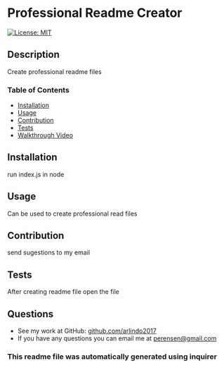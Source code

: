 # Professional Readme Creator
  [![License: MIT](https://img.shields.io/badge/License-MIT-yellow.svg)](https://opensource.org/licenses/MIT)
  
  ## Description
  Create professional readme files

  ### Table of Contents
  - [Installation](#installation)
  - [Usage](#usage)
  - [Contribution](#contribution)
  - [Tests](#tests)
  - [Walkthrough Video](#walkthrough-video)

## Installation
  run index.js in node

## Usage
  Can be used to create professional read files

## Contribution
send sugestions to my email

## Tests
  After creating readme file open the file
  
## Questions
  - See my work at GitHub: [github.com/arlindo2017](https://github.com/arlindo2017/)
  - If you have any questions you can email me at [perensen@gmail.com](mailto:perensen@gmail.com)

### This readme file was automatically generated using inquirer
